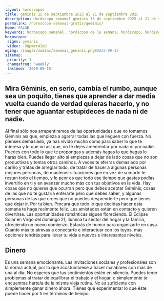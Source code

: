 ```yaml
---
layout: horoscopos
title: geminis 15 de septiembre 2025 al 21 de septiembre 2025 
description: Horóscopo semanal geminis 15 de septiembre 2025 al 21 de septiembre 2025. Mira Géminis, en serio, cambia el rumbo, aunque sea un poquito, tienes que aprender a dar media vuelta cuando de verdad quieras hacerlo, y no tener que aguantar estupideces de nada ni de nadie.
permalink: /horoscopo-semanal-gratis/geminis/
home: FALSE
keywords: horóscopo semanal, horóscopo de la semana, horóscopo, horóscopo gratis,horóscopos, horóscopo esperanza gracia, horoscopos geminis la semana, horóscopos gratis, Tarot, Astrologia, Zodíaco, geminis, horoscopo gratis, semanal
horoscopo:
 signo: geminis
 video: -DQpmrrAIeU
ogimg: /images/zodiac/semanal_geminis.png#2025-09-15
sitemap:
 priority: 1
 changefreq: 'weekly'
 lastmod: '2025-09-15'
---
```




## Mira Géminis, en serio, cambia el rumbo, aunque sea un poquito, tienes que aprender a dar media vuelta cuando de verdad quieras hacerlo, y no tener que aguantar estupideces de nada ni de nadie.

Al final sólo nos arrepentiremos de las oportunidades que no tomamos Géminis así que, empieza a agarrar todas las que lleguen con fuerza. No pienses demasiado, ya has vivido mucho como para saber lo que te interesa y lo que no así que, no te dejes amedrentar por nada ni por nadie. Puedes con todo lo que te propongas y además hagas lo que hagas lo harás bien. Puedes llegar alto si empiezas a dejar de lado cosas que no son productivas y tomas otros caminos. A veces te aferras demasiado por cariño y tratas de arreglar todo, de tratar de hacer a algunas personas mejores personas, de mantener situaciones que en vez de sumarte te restan todo el tiempo, y lo peor es que todo ese tiempo que gastas podías invertirlo en ti y en avanzar mucho más con tus objetivos en la vida. Hay cosas que no quieres que ocurran pero que debes aceptar Géminis, cosas de las que no te gustaría enterarte pero que debes saber, y algunas personas de las que crees que no puedes desprenderte pero que tienes que dejar ir. Por tu bien. Procura que todo lo que decidas hacer esta semana te haga realmente feliz.
Las amistades están en contacto y quieren divertirse. Las oportunidades románticas siguen floreciendo. El Eclipse Solar en Virgo del domingo 21, ilumina tu sector del hogar y la familia, ofreciendo un nuevo comienzo. Estarás de humor para organizarte en casa. Cuanto más te atrevas a conectarte e interactuar con los tuyos, más opciones tendrás para llevar tu vida a nuevos e interesantes niveles.

## Dinero

Es una semana emocionante. Las invitaciones sociales y profesionales son la norma actual, por lo que acostúmbrese a hacer malabares con más de una al día. No esperes que tus sentimientos estén en silencio. Puedes tener problemas al tratar de equilibrar el trabajo y el hogar, o simplemente te encuentras harto/a de la misma vieja rutina. No es suficiente con simplemente ganar dinero ahora. Tienes que experimentar lo que éste puede hacer por ti en términos de tiempo.